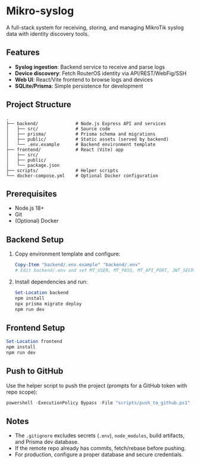 # Mikro-syslog

A full-stack system for receiving, storing, and managing MikroTik syslog data with identity discovery tools.

## Features
- **Syslog ingestion**: Backend service to receive and parse logs
- **Device discovery**: Fetch RouterOS identity via API/REST/WebFig/SSH
- **Web UI**: React/Vite frontend to browse logs and devices
- **SQLite/Prisma**: Simple persistence for development

## Project Structure
```
.
├── backend/              # Node.js Express API and services
│   ├── src/              # Source code
│   ├── prisma/           # Prisma schema and migrations
│   ├── public/           # Static assets (served by backend)
│   └── .env.example      # Backend environment template
├── frontend/             # React (Vite) app
│   ├── src/
│   ├── public/
│   └── package.json
├── scripts/              # Helper scripts
└── docker-compose.yml    # Optional Docker configuration
```

## Prerequisites
- Node.js 18+
- Git
- (Optional) Docker

## Backend Setup
1. Copy environment template and configure:
   ```powershell
   Copy-Item "backend/.env.example" "backend/.env"
   # Edit backend/.env and set MT_USER, MT_PASS, MT_API_PORT, JWT_SECRET, etc.
   ```
2. Install dependencies and run:
   ```powershell
   Set-Location backend
   npm install
   npx prisma migrate deploy
   npm run dev
   ```

## Frontend Setup
```powershell
Set-Location frontend
npm install
npm run dev
```

## Push to GitHub
Use the helper script to push the project (prompts for a GitHub token with repo scope):
```powershell
powershell -ExecutionPolicy Bypass -File "scripts/push_to_github.ps1" -RepoUrl "https://github.com/aksha-y/Mikro-syslog.git" -Branch main -UseToken
```

## Notes
- The `.gitignore` excludes secrets (`.env`), `node_modules`, build artifacts, and Prisma dev database.
- If the remote repo already has commits, fetch/rebase before pushing.
- For production, configure a proper database and secure credentials.
